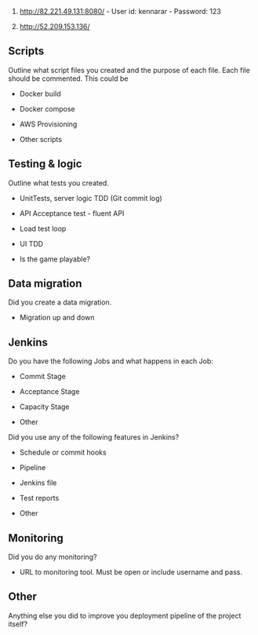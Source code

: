 1. http://82.221.49.131:8080/ - User id: kennarar - Password: 123

2. http://52.209.153.136/



## Scripts

Outline what script files you created and the purpose of each file. Each file should be commented. This could be

- Docker build

- Docker compose

- AWS Provisioning 

- Other scripts



## Testing & logic

Outline what tests you created.

- UnitTests, server logic TDD (Git commit log)

- API Acceptance test - fluent API

- Load test loop

- UI TDD

- Is the game playable?



## Data migration

Did you create a data migration.

- Migration up and down



## Jenkins

Do you have the following Jobs and what happens in each Job:

- Commit Stage

- Acceptance Stage

- Capacity Stage

- Other



Did you use any of the following features in Jenkins?

- Schedule or commit hooks

- Pipeline

- Jenkins file

- Test reports

- Other



## Monitoring

Did you do any monitoring?

- URL to monitoring tool. Must be open or include username and pass.



## Other

Anything else you did to improve you deployment pipeline of the project itself?
